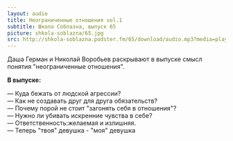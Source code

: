 ```yaml
---
layout: audio
title: Неограниченные отношения vol.1
subtitle: Школа Соблазна, выпуск 65
picture: shkola-soblazna/65.jpg
src: http://shkola-soblazna.podster.fm/65/download/audio.mp3?media=player
---
```


Даша Герман и Николай Воробьев раскрывают в выпуске смысл понятия "неограниченные отношения".

**В выпуске:**

— Куда бежать от людской агрессии?  
— Как не создавать друг для друга обязательств?  
— Почему порой не стоит "загонять себя в отношения"?  
— Нужно ли убивать искренние чувства в себе?  
— Ответственность:желаемая и излишняя.  
— Теперь "твоя" девушка - "моя" девушка  

 

